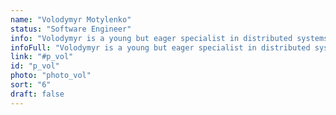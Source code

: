 ```yaml
---
name: "Volodymyr Motylenko"
status: "Software Engineer"
info: "Volodymyr is a young but eager specialist in distributed systems, reverse engineering, cryptography and blockchains. His master`s thesis was focused on the design and implementation of a trusted platform module (TPM) for key and password management."
infoFull: "Volodymyr is a young but eager specialist in distributed systems, reverse engineering, cryptography and blockchains. His master`s thesis was focused on the design and implementation of a trusted platform module (TPM) for key and password management. Volodymyr was a member of a core team of one of the leading private blockchains, where he contributed to the input/output layer and inter-node networking protocols. He brings to Stegos a focus on high performance and a deep passion for algorithms, as well as advanced practical knowledge of the Rust programming language."
link: "#p_vol"
id: "p_vol"
photo: "photo_vol"
sort: "6"
draft: false
--- 
```

